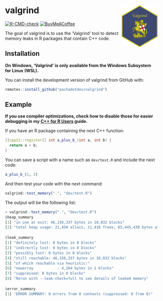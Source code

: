 
<!-- README.md is generated from README.Rmd. Please edit that file -->

# valgrind <img src="man/figures/logo.svg" align="right" height="139" alt="" />

<!-- badges: start -->

[![R-CMD-check](https://github.com/pachadotdev/valgrind/actions/workflows/R-CMD-check.yaml/badge.svg)](https://github.com/pachadotdev/valgrind/actions/workflows/R-CMD-check.yaml)
[![BuyMeACoffee](https://raw.githubusercontent.com/pachadotdev/buymeacoffee-badges/main/bmc-donate-white.svg)](https://buymeacoffee.com/pacha)
<!-- badges: end -->

The goal of valgrind is to use the ‘Valgrind’ tool to detect memory
leaks in R packages that contain C++ code.

## Installation

**On Windows, ‘Valgrind’ is only available from the Windows Subsystem
for Linux (WSL).**

You can install the development version of valgrind from GitHub with:

``` r
remotes::install_github("pachadotdev/valgrind")
```

## Example

**If you use compiler optimizations, check how to disable those for
easier debugging in my [C++ for R
Users](https://pacha.dev/cpp11-for-r-users/08-r-packages-expanded.html#compiler-setup)
guide.**

If you have an R package containing the next C++ function:

``` cpp
[[cpp11::register]] int a_plus_b_(int a, int b) {
  return a + b;
}
```

You can save a script with a name such as `dev/test.R` and include the
next code:

``` r
a_plus_b_(1, 2)
```

And then test your code with the next command:

``` r
valgrind::test_memory(".", "dev/test.R")  
```

The output will be the following list:

``` r
> valgrind::test_memory(".", "dev/test.R")  
$heap_summary
[1] "in use at exit: 46,156,337 bytes in 10,032 blocks"                        
[2] "total heap usage: 21,450 allocs, 11,418 frees, 65,445,430 bytes allocated"

$leak_summary
[1] "definitely lost: 0 bytes in 0 blocks"                        
[2] "indirectly lost: 0 bytes in 0 blocks"                        
[3] "possibly lost: 0 bytes in 0 blocks"                          
[4] "still reachable: 46,156,337 bytes in 10,032 blocks"          
[5] "of which reachable via heuristic:"                           
[6] "newarray           : 4,264 bytes in 1 blocks"                
[7] "suppressed: 0 bytes in 0 blocks"                             
[8] "Rerun with --leak-check=full to see details of leaked memory"

$error_summary
[1] "ERROR SUMMARY: 0 errors from 0 contexts (suppressed: 0 from 0)"
```

